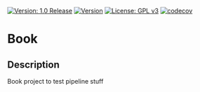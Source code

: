 [![Version: 1.0 Release](https://img.shields.io/badge/Version-1.0%20Release-green.svg)](https://github.com/Mahmoud-zino/Book)
[![Version](https://www.travis-ci.com/Mahmoud-zino/Pipeline.svg?branch=main)](https://www.travis-ci.com/github/Mahmoud-zino/Book)
[![License: GPL v3](https://img.shields.io/badge/License-GPL%20v3-blue.svg)](https://www.gnu.org/licenses/gpl-3.0)
[![codecov](https://codecov.io/gh/Mahmoud-zino/Pipeline/branch/main/graph/badge.svg?token=S47HW7BIUL)](https://app.codecov.io/gh/Mahmoud-zino/Book)


# Book

## Description
Book project to test pipeline stuff
